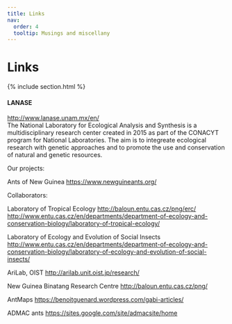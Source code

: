 ```yaml
---
title: Links
nav:
  order: 4
  tooltip: Musings and miscellany
---
```


<h1>Links</h1>

{% include section.html %}


<h4>LANASE</h4> 
<a href="http://www.lanase.unam.mx/en/">http://www.lanase.unam.mx/en/</a><br>
The National Laboratory for Ecological Analysis and Synthesis is a multidisciplinary research center created in 2015 as part of the CONACYT program for National Laboratories. The aim is to integreate ecological research with genetic approaches and to promote the use and conservation of natural and genetic resources.


Our projects:

Ants of New Guinea
<a href="https://www.newguineants.org/">https://www.newguineants.org/</a>

Collaborators:

Laboratory of Tropical Ecology
<a href="http://baloun.entu.cas.cz/png/erc">http://baloun.entu.cas.cz/png/erc/</a>
http://www.entu.cas.cz/en/departments/department-of-ecology-and-conservation-biology/laboratory-of-tropical-ecology/

Laboratory of Ecology and Evolution of Social Insects
http://www.entu.cas.cz/en/departments/department-of-ecology-and-conservation-biology/laboratory-of-ecology-and-evolution-of-social-insects/


AriLab, OIST
http://arilab.unit.oist.jp/research/


New Guinea Binatang Research Centre
http://baloun.entu.cas.cz/png/


AntMaps
https://benoitguenard.wordpress.com/gabi-articles/

ADMAC ants
https://sites.google.com/site/admacsite/home